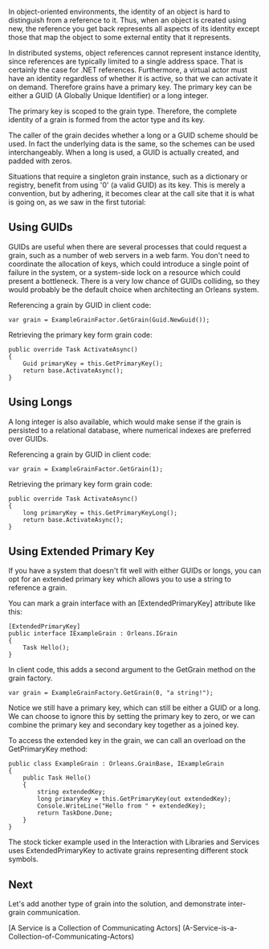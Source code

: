 In object-oriented environments, the identity of an object is hard to distinguish from a reference to it. Thus, when an object is created using new, the reference you get back represents all aspects of its identity except those that map the object to some external entity that it represents.

 In distributed systems, object references cannot represent instance identity, since references are typically limited to a single address space. That is certainly the case for .NET references. Furthermore, a virtual actor must have an identity regardless of whether it is active, so that we can activate it on demand. Therefore grains have a primary key. The primary key can be either a GUID (A Globally Unique Identifier) or a long integer.

 The primary key is scoped to the grain type. Therefore, the complete identity of a grain is formed from the actor type and its key. 

 The caller of the grain decides whether a long or a GUID scheme should be used. In fact the underlying data is the same, so the schemes can be used interchangeably. When a long is used, a GUID is actually created, and padded with zeros.

 Situations that require a singleton grain instance, such as a dictionary or registry, benefit from using '0' (a valid GUID) as its key. This is merely a convention, but by adhering, it becomes clear at the call site that it is what is going on, as we saw in the first tutorial:

## Using GUIDs

GUIDs are useful when there are several processes that could request a grain, such as a number of web servers in a web farm. You don't need to coordinate the allocation of keys, which could introduce a single point of failure in the system, or a system-side lock on a resource which could present a bottleneck. There is a very low chance of GUIDs colliding, so they would probably be the default choice when architecting an Orleans system. 

 Referencing a grain by GUID in client code:

    var grain = ExampleGrainFactor.GetGrain(Guid.NewGuid());

 Retrieving the primary key form grain code:

    public override Task ActivateAsync()
    {
        Guid primaryKey = this.GetPrimaryKey();
        return base.ActivateAsync();
    }


## Using Longs

A long integer is also available, which would make sense if the grain is persisted to a relational database, where numerical indexes are preferred over GUIDs.

 Referencing a grain by GUID in client code:

    var grain = ExampleGrainFactor.GetGrain(1);

 Retrieving the primary key form grain code:

    public override Task ActivateAsync()
    {
        long primaryKey = this.GetPrimaryKeyLong();
        return base.ActivateAsync();
    }


## Using Extended Primary Key

If you have a system that doesn't fit well with either GUIDs or longs, you can opt for an extended primary key which allows you to use a string to reference a grain.

 You can mark a grain interface with an [ExtendedPrimaryKey] attribute like this:

    [ExtendedPrimaryKey]
    public interface IExampleGrain : Orleans.IGrain
    {
        Task Hello();
    }

 In client code, this adds a second argument to the GetGrain method on the grain factory.


    var grain = ExampleGrainFactory.GetGrain(0, "a string!");


 Notice we still have a primary key, which can still be either a GUID or a long. We can choose to ignore this by setting the primary key to zero, or we can combine the primary key and secondary key together as a joined key.

 To access the extended key in the grain, we can call an overload on the  GetPrimaryKey method:

    public class ExampleGrain : Orleans.GrainBase, IExampleGrain
    {
        public Task Hello()
        {
    	    string extendedKey;
            long primaryKey = this.GetPrimaryKey(out extendedKey);
            Console.WriteLine("Hello from " + extendedKey);
            return TaskDone.Done;
        }
    }

 The stock ticker example used in the  Interaction with Libraries and Services uses ExtendedPrimaryKey to activate grains representing different stock symbols.

## Next

Let's add another type of grain into the solution, and demonstrate inter-grain communication.

[A Service is a Collection of Communicating Actors] (A-Service-is-a-Collection-of-Communicating-Actors)
